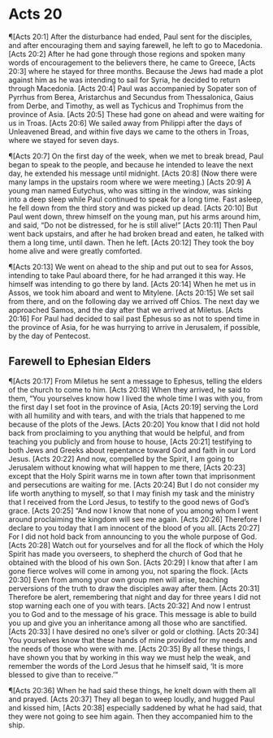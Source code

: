 # Acts 20

¶[Acts 20:1] After the disturbance had ended, Paul sent for the disciples, and after encouraging them and saying farewell, he left to go to Macedonia.
[Acts 20:2] After he had gone through those regions and spoken many words of encouragement to the believers there, he came to Greece,
[Acts 20:3] where he stayed for three months. Because the Jews had made a plot against him as he was intending to sail for Syria, he decided to return through Macedonia.
[Acts 20:4] Paul was accompanied by Sopater son of Pyrrhus from Berea, Aristarchus and Secundus from Thessalonica, Gaius from Derbe, and Timothy, as well as Tychicus and Trophimus from the province of Asia.
[Acts 20:5] These had gone on ahead and were waiting for us in Troas.
[Acts 20:6] We sailed away from Philippi after the days of Unleavened Bread, and within five days we came to the others in Troas, where we stayed for seven days.

¶[Acts 20:7] On the first day of the week, when we met to break bread, Paul began to speak to the people, and because he intended to leave the next day, he extended his message until midnight.
[Acts 20:8] (Now there were many lamps in the upstairs room where we were meeting.)
[Acts 20:9] A young man named Eutychus, who was sitting in the window, was sinking into a deep sleep while Paul continued to speak for a long time. Fast asleep, he fell down from the third story and was picked up dead.
[Acts 20:10] But Paul went down, threw himself on the young man, put his arms around him, and said, “Do not be distressed, for he is still alive!”
[Acts 20:11] Then Paul went back upstairs, and after he had broken bread and eaten, he talked with them a long time, until dawn. Then he left.
[Acts 20:12] They took the boy home alive and were greatly comforted.

¶[Acts 20:13] We went on ahead to the ship and put out to sea for Assos, intending to take Paul aboard there, for he had arranged it this way. He himself was intending to go there by land.
[Acts 20:14] When he met us in Assos, we took him aboard and went to Mitylene.
[Acts 20:15] We set sail from there, and on the following day we arrived off Chios. The next day we approached Samos, and the day after that we arrived at Miletus.
[Acts 20:16] For Paul had decided to sail past Ephesus so as not to spend time in the province of Asia, for he was hurrying to arrive in Jerusalem, if possible, by the day of Pentecost.

## Farewell to Ephesian Elders
¶[Acts 20:17] From Miletus he sent a message to Ephesus, telling the elders of the church to come to him.
[Acts 20:18] When they arrived, he said to them, “You yourselves know how I lived the whole time I was with you, from the first day I set foot in the province of Asia,
[Acts 20:19] serving the Lord with all humility and with tears, and with the trials that happened to me because of the plots of the Jews.
[Acts 20:20] You know that I did not hold back from proclaiming to you anything that would be helpful, and from teaching you publicly and from house to house,
[Acts 20:21] testifying to both Jews and Greeks about repentance toward God and faith in our Lord Jesus.
[Acts 20:22] And now, compelled by the Spirit, I am going to Jerusalem without knowing what will happen to me there,
[Acts 20:23] except that the Holy Spirit warns me in town after town that imprisonment and persecutions are waiting for me.
[Acts 20:24] But I do not consider my life worth anything to myself, so that I may finish my task and the ministry that I received from the Lord Jesus, to testify to the good news of God’s grace.
[Acts 20:25] “And now I know that none of you among whom I went around proclaiming the kingdom will see me again.
[Acts 20:26] Therefore I declare to you today that I am innocent of the blood of you all.
[Acts 20:27] For I did not hold back from announcing to you the whole purpose of God.
[Acts 20:28] Watch out for yourselves and for all the flock of which the Holy Spirit has made you overseers, to shepherd the church of God that he obtained with the blood of his own Son.
[Acts 20:29] I know that after I am gone fierce wolves will come in among you, not sparing the flock.
[Acts 20:30] Even from among your own group men will arise, teaching perversions of the truth to draw the disciples away after them.
[Acts 20:31] Therefore be alert, remembering that night and day for three years I did not stop warning each one of you with tears.
[Acts 20:32] And now I entrust you to God and to the message of his grace. This message is able to build you up and give you an inheritance among all those who are sanctified.
[Acts 20:33] I have desired no one’s silver or gold or clothing.
[Acts 20:34] You yourselves know that these hands of mine provided for my needs and the needs of those who were with me.
[Acts 20:35] By all these things, I have shown you that by working in this way we must help the weak, and remember the words of the Lord Jesus that he himself said, ‘It is more blessed to give than to receive.’”

¶[Acts 20:36] When he had said these things, he knelt down with them all and prayed.
[Acts 20:37] They all began to weep loudly, and hugged Paul and kissed him,
[Acts 20:38] especially saddened by what he had said, that they were not going to see him again. Then they accompanied him to the ship.
